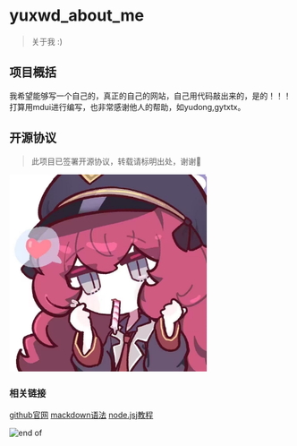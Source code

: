 # yuxwd_about_me
>关于我 :)
## 项目概括
  我希望能够写一个自己的，真正的自己的网站，自己用代码敲出来的，是的！！！
  打算用mdui进行编写，也非常感谢他人的帮助，如yudong,gytxtx。
## 开源协议
  >此项目已签署开源协议，转载请标明出处，谢谢🙏

  <img src="./pubilc/ilove.jpg"
  style="width:70%;height:auto"
  position: relative>
### 相关链接
  [github官网](https://www.github.com)
  [mackdown语法](https://markdown.com.cn/basic-syntax/)
  [node.jsj教程](https://www.runoob.com/nodejs/nodejs-router.html)


![end of](https://camo.githubusercontent.com/c27faf5c5f503dae2aadda8171178a26d0b35072e175f8c2dbb98737bc1a7eea/68747470733a2f2f63617073756c652d72656e6465722e76657263656c2e6170702f6170693f747970653d776176696e6726636f6c6f723d6772616469656e74266865696768743d3130302673656374696f6e3d666f6f746572)

